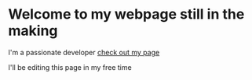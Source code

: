 # Welcome to my webpage still in the making
I'm a passionate developer [check out my page](https://domsoos.github.io)

I'll be editing this page in my free time
